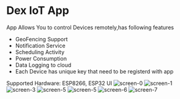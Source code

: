 # Dex IoT App

App Allows You to control Devices remotely,has following features
 - GeoFencing Support
 - Notification Service
 - Scheduling Activity
 - Power Consumption
 - Data Logging to cloud
 - Each Device has unique key that need to be registerd with app
 
 Supported Hardware: ESP8266, ESP32
 UI 
 ![screen-0](https://user-images.githubusercontent.com/26293007/95550619-d136da00-0a26-11eb-9391-65a8b4c5c126.jpg)
![screen-1](https://user-images.githubusercontent.com/26293007/95550622-d2680700-0a26-11eb-83af-f277a7e2ee6c.jpg)
![screen-3](https://user-images.githubusercontent.com/26293007/95550624-d3993400-0a26-11eb-8099-f8982ee78119.jpg)
![screen-5](https://user-images.githubusercontent.com/26293007/95550630-d4ca6100-0a26-11eb-815a-27fb25b9ea38.jpg)
![screen-5](https://user-images.githubusercontent.com/26293007/95550636-d5fb8e00-0a26-11eb-8464-4a519a93e05d.jpg)
![screen-6](https://user-images.githubusercontent.com/26293007/95550646-d7c55180-0a26-11eb-9a7c-10429f80a5c2.jpg)
![screen-7](https://user-images.githubusercontent.com/26293007/95550651-d8f67e80-0a26-11eb-9b0f-f88e64a06db0.jpg)


